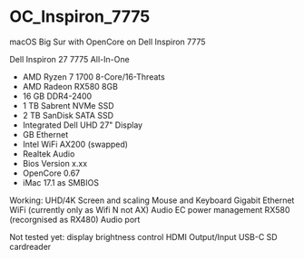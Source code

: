 # OC_Inspiron_7775
macOS Big Sur with OpenCore on Dell Inspiron 7775

Dell Inspiron 27 7775 All-In-One
- AMD Ryzen 7 1700 8-Core/16-Threats
- AMD Radeon RX580 8GB
- 16 GB DDR4-2400
- 1 TB Sabrent NVMe SSD
- 2 TB SanDisk SATA SSD
- Integrated Dell UHD 27" Display
- GB Ethernet
- Intel WiFi AX200 (swapped)
- Realtek Audio
- Bios Version x.xx
- OpenCore 0.67
- iMac 17.1 as SMBIOS

Working:
UHD/4K Screen and scaling
Mouse and Keyboard
Gigabit Ethernet
WiFi (currently only as Wifi N not AX)
Audio
EC power management
RX580 (recorgnised as RX480)
Audio port

Not tested yet:
display brightness control
HDMI Output/Input
USB-C
SD cardreader
